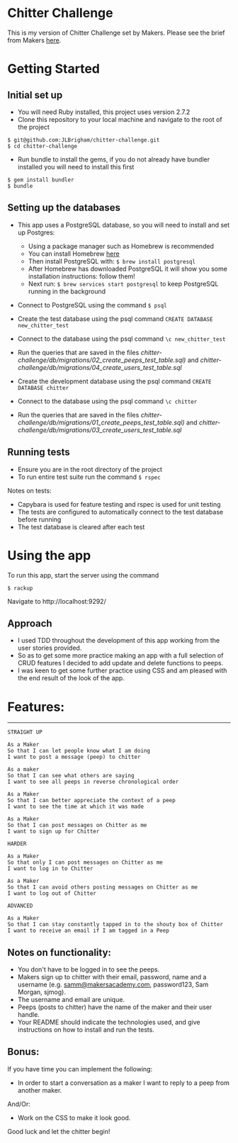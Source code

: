Chitter Challenge
=================

This is my version of Chitter Challenge set by Makers. Please see the brief from Makers [here](#Features).

# Getting Started

## Initial set up

- You will need Ruby installed, this project uses version 2.7.2
- Clone this repository to your local machine and navigate to the root of the project

```
$ git@github.com:JLBrigham/chitter-challenge.git
$ cd chitter-challenge
```

- Run bundle to install the gems, if you do not already have bundler installed you will need to install this first

```
$ gem install bundler
$ bundle
```

## Setting up the databases

- This app uses a PostgreSQL database, so you will need to install and set up Postgres:

  * Using a package manager such as Homebrew is recommended
  * You can install Homebrew [here](https://brew.sh/)
  * Then install PostgreSQL with: `$ brew install postgresql`
  * After Homebrew has downloaded PostgreSQL it will show you some installation instructions: follow them!
  * Next run: `$ brew services start postgresql` to keep PostgreSQL running in the background

- Connect to PostgreSQL using the command `$ psql`
- Create the test database using the psql command `CREATE DATABASE new_chitter_test`
- Connect to the database using the psql command `\c new_chitter_test`
- Run the queries that are saved in the files *chitter-challenge/db/migrations/02_create_peeps_test_table.sql)* and *chitter-challenge/db/migrations/04_create_users_test_table.sql*
- Create the development database using the psql command `CREATE DATABASE chitter`
- Connect to the database using the psql command `\c chitter`
- Run the queries that are saved in the files *chitter-challenge/db/migrations/01_create_peeps_test_table.sql)* and *chitter-challenge/db/migrations/03_create_users_test_table.sql*


## Running tests

- Ensure you are in the root directory of the project
- To run entire test suite run the command `$ rspec`

Notes on tests:

- Capybara is used for feature testing and rspec is used for unit testing
- The tests are configured to automatically connect to the test database before running
- The test database is cleared after each test

# Using the app

To run this app, start the server using the command

`$ rackup`

Navigate to http://localhost:9292/


## Approach

- I used TDD throughout the development of this app working from the user stories provided.
- So as to get some more practice making an app with a full selection of CRUD features I decided to add update and delete functions to peeps. 
- I was keen to get some further practice using CSS and am pleased with the end result of the look of the app.

# Features:
-------

```
STRAIGHT UP

As a Maker
So that I can let people know what I am doing  
I want to post a message (peep) to chitter

As a maker
So that I can see what others are saying  
I want to see all peeps in reverse chronological order

As a Maker
So that I can better appreciate the context of a peep
I want to see the time at which it was made

As a Maker
So that I can post messages on Chitter as me
I want to sign up for Chitter

HARDER

As a Maker
So that only I can post messages on Chitter as me
I want to log in to Chitter

As a Maker
So that I can avoid others posting messages on Chitter as me
I want to log out of Chitter

ADVANCED

As a Maker
So that I can stay constantly tapped in to the shouty box of Chitter
I want to receive an email if I am tagged in a Peep
```



Notes on functionality:
------

* You don't have to be logged in to see the peeps.
* Makers sign up to chitter with their email, password, name and a username (e.g. samm@makersacademy.com, password123, Sam Morgan, sjmog).
* The username and email are unique.
* Peeps (posts to chitter) have the name of the maker and their user handle.
* Your README should indicate the technologies used, and give instructions on how to install and run the tests.

Bonus:
-----

If you have time you can implement the following:

* In order to start a conversation as a maker I want to reply to a peep from another maker.

And/Or:

* Work on the CSS to make it look good.

Good luck and let the chitter begin!

